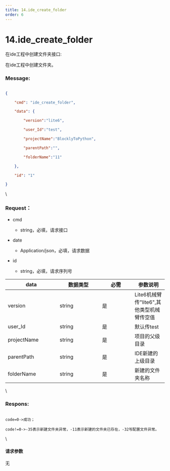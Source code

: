 ```yaml
---
title: 14.ide_create_folder
order: 6
---
```

# 14.ide\_create\_folder



 



在ide工程中创建文件夹接口:

在ide工程中创建文件夹。



### Message:  



```json

{

    "cmd": "ide_create_folder",

    "data": {

        "version":"lite6",

        "user_Id":"test",

        "projectName":"BlocklyToPython",

        "parentPath":"",

        "folderName":"11"

    },

    "id": "1"

}

```



\





### Request：    



* cmd

  * string，必填，请求接口

* date

  * Application/json，必填，请求数据

* id

  * string，必填，请求序列号



<table><thead><tr><th width="148">data</th><th width="118">数据类型</th><th width="87">必需</th><th>参数说明</th></tr></thead><tbody><tr><td>version</td><td>string</td><td>是</td><td>Lite6机械臂传"lite6",其他类型机械臂传空值</td></tr><tr><td>user_Id</td><td>string</td><td>是</td><td>默认传test</td></tr><tr><td>projectName</td><td>string</td><td>是</td><td>项目的父级目录</td></tr><tr><td>parentPath</td><td>string</td><td>是</td><td>IDE新建的上级目录</td></tr><tr><td>folderName</td><td>string</td><td>是</td><td>新建的文件夹名称</td></tr></tbody></table>



\





### Respons:     



```

code=0->成功；

code!=0->-35表示新建文件夹异常，-11表示新建的文件夹已存在，-32写配置文件异常。

```



\





#### 请求参数



无
